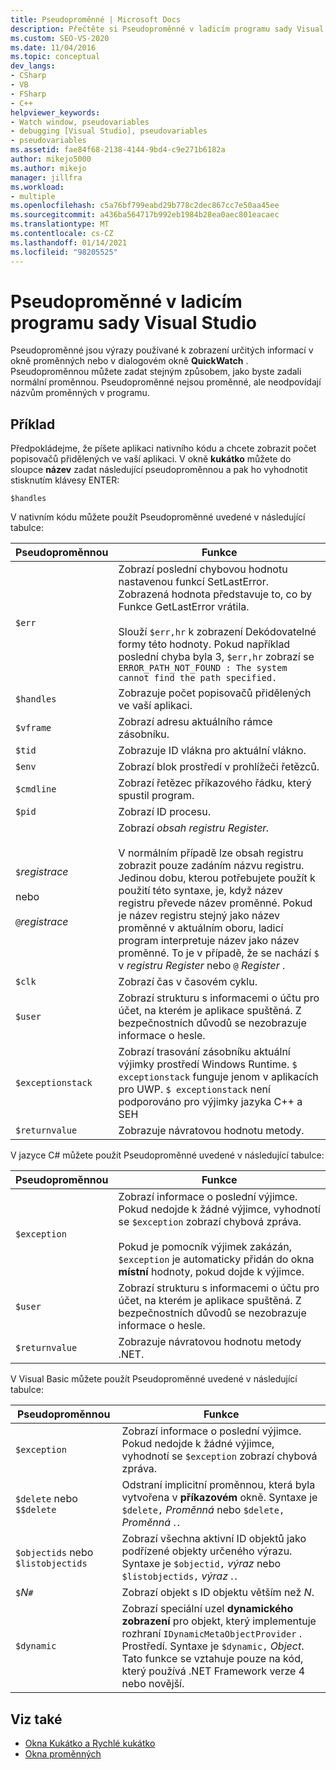 ```yaml
---
title: Pseudoproměnné | Microsoft Docs
description: Přečtěte si Pseudoproměnné v ladicím programu sady Visual Studio. Pseudoproměnné jsou výrazy používané k zobrazení určitých dat v okně proměnných nebo v dialogovém okně QuickWatch.
ms.custom: SEO-VS-2020
ms.date: 11/04/2016
ms.topic: conceptual
dev_langs:
- CSharp
- VB
- FSharp
- C++
helpviewer_keywords:
- Watch window, pseudovariables
- debugging [Visual Studio], pseudovariables
- pseudovariables
ms.assetid: fae84f68-2138-4144-9bd4-c9e271b6182a
author: mikejo5000
ms.author: mikejo
manager: jillfra
ms.workload:
- multiple
ms.openlocfilehash: c5a76bf799eabd29b778c2dec867cc7e50aa45ee
ms.sourcegitcommit: a436ba564717b992eb1984b28ea0aec801eacaec
ms.translationtype: MT
ms.contentlocale: cs-CZ
ms.lasthandoff: 01/14/2021
ms.locfileid: "98205525"
---
```

# <a name="pseudovariables-in-the-visual-studio-debugger"></a>Pseudoproměnné v ladicím programu sady Visual Studio
Pseudoproměnné jsou výrazy používané k zobrazení určitých informací v okně proměnných nebo v dialogovém okně **QuickWatch** . Pseudoproměnnou můžete zadat stejným způsobem, jako byste zadali normální proměnnou. Pseudoproměnné nejsou proměnné, ale neodpovídají názvům proměnných v programu.

## <a name="example"></a>Příklad
 Předpokládejme, že píšete aplikaci nativního kódu a chcete zobrazit počet popisovačů přidělených ve vaší aplikaci. V okně **kukátko** můžete do sloupce **název** zadat následující pseudoproměnnou a pak ho vyhodnotit stisknutím klávesy ENTER:

`$handles`

 V nativním kódu můžete použít Pseudoproměnné uvedené v následující tabulce:

|Pseudoproměnnou|Funkce|
|--------------------|--------------|
|`$err`|Zobrazí poslední chybovou hodnotu nastavenou funkcí SetLastError. Zobrazená hodnota představuje to, co by Funkce GetLastError vrátila.<br /><br /> Slouží `$err,hr` k zobrazení Dekódovatelné formy této hodnoty. Pokud například poslední chyba byla 3, `$err,hr` zobrazí se `ERROR_PATH_NOT_FOUND : The system cannot find the path specified.`|
|`$handles`|Zobrazuje počet popisovačů přidělených ve vaší aplikaci.|
|`$vframe`|Zobrazí adresu aktuálního rámce zásobníku.|
|`$tid`|Zobrazuje ID vlákna pro aktuální vlákno.|
|`$env`|Zobrazí blok prostředí v prohlížeči řetězců.|
|`$cmdline`|Zobrazí řetězec příkazového řádku, který spustil program.|
|`$pid`|Zobrazí ID procesu.|
|`$`*registrace*<br /><br /> nebo<br /><br /> `@`*registrace*|Zobrazí *obsah registru Register.*<br /><br /> V normálním případě lze obsah registru zobrazit pouze zadáním názvu registru. Jedinou dobu, kterou potřebujete použít k použití této syntaxe, je, když název registru převede název proměnné. Pokud je název registru stejný jako název proměnné v aktuálním oboru, ladicí program interpretuje název jako název proměnné. To je v případě, že se nachází `$` v *registru Register* nebo `@` *Register* .|
|`$clk`|Zobrazí čas v časovém cyklu.|
|`$user`|Zobrazí strukturu s informacemi o účtu pro účet, na kterém je aplikace spuštěná. Z bezpečnostních důvodů se nezobrazuje informace o hesle.|
|`$exceptionstack`|Zobrazí trasování zásobníku aktuální výjimky prostředí Windows Runtime. `$ exceptionstack` funguje jenom v aplikacích pro UWP. `$ exceptionstack` není podporováno pro výjimky jazyka C++ a SEH|
|`$returnvalue`|Zobrazuje návratovou hodnotu metody.|

 V jazyce C# můžete použít Pseudoproměnné uvedené v následující tabulce:

|Pseudoproměnnou|Funkce|
|--------------------|--------------|
|`$exception`|Zobrazí informace o poslední výjimce. Pokud nedojde k žádné výjimce, vyhodnotí se `$exception` zobrazí chybová zpráva.<br /><br /> Pokud je pomocník výjimek zakázán, `$exception` je automaticky přidán do okna **místní** hodnoty, pokud dojde k výjimce.|
|`$user`|Zobrazí strukturu s informacemi o účtu pro účet, na kterém je aplikace spuštěná. Z bezpečnostních důvodů se nezobrazuje informace o hesle.|
|`$returnvalue`|Zobrazuje návratovou hodnotu metody .NET.|

 V Visual Basic můžete použít Pseudoproměnné uvedené v následující tabulce:

|Pseudoproměnnou|Funkce|
|--------------------|--------------|
|`$exception`|Zobrazí informace o poslední výjimce. Pokud nedojde k žádné výjimce, vyhodnotí se `$exception` zobrazí chybová zpráva.|
|`$delete` nebo `$$delete`|Odstraní implicitní proměnnou, která byla vytvořena v **příkazovém** okně. Syntaxe je `$delete,` *Proměnná* nebo `$delete,` *Proměnná* .`.`|
|`$objectids` nebo `$listobjectids`|Zobrazí všechna aktivní ID objektů jako podřízené objekty určeného výrazu. Syntaxe je `$objectid,` *výraz* nebo `$listobjectids,` *výraz* .`.`|
|`$`*N*`#`|Zobrazí objekt s ID objektu větším než *N*.|
|`$dynamic`|Zobrazí speciální uzel **dynamického zobrazení** pro objekt, který implementuje rozhraní `IDynamicMetaObjectProvider` . Prostředí. Syntaxe je `$dynamic,` *Object*. Tato funkce se vztahuje pouze na kód, který používá .NET Framework verze 4 nebo novější.|

## <a name="see-also"></a>Viz také
- [Okna Kukátko a Rychlé kukátko](../debugger/watch-and-quickwatch-windows.md)
- [Okna proměnných](../debugger/debugger-windows.md)
